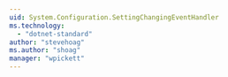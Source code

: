 ```yaml
---
uid: System.Configuration.SettingChangingEventHandler
ms.technology: 
  - "dotnet-standard"
author: "stevehoag"
ms.author: "shoag"
manager: "wpickett"
---
```

